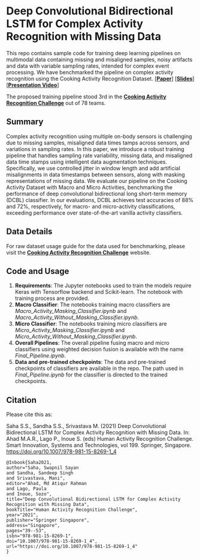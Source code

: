 # Deep Convolutional Bidirectional LSTM for Complex Activity Recognition with Missing Data

This repo contains sample code for training deep learning pipelines on multimodal data containing missing and misaligned samples, noisy artifacts and data with variable sampling rates, intended for complex event processing. We have benchmarked the pipeline on complex activity recognition using the Cooking Activity Recognition Dataset. [**[Paper](https://www.researchgate.net/publication/341055525_Deep_Convolutional_Bidirectional_LSTM_for_Complex_Activity_Recognition_with_Missing_Data)**] [**[Slides](https://drive.google.com/file/d/1UDM38jvAkwiQRNNMcIAKhnV3b-qJigyF/view)**] [**[Presentation Video](https://www.youtube.com/watch?v=rAgnfvsDK-o)**]

The proposed training pipeline stood 3rd in the **[Cooking Activity Recognition Challenge](https://abc-research.github.io/cook2020/)** out of 78 teams.

## Summary
Complex activity recognition using multiple on-body sensors is challenging due to missing samples, misaligned data times tamps across sensors, and variations in sampling rates. In this paper, we introduce a robust training pipeline that handles sampling rate variability, missing data, and misaligned data time stamps using intelligent data augmentation techniques. Specifically, we use controlled jitter in window length and add artificial misalignments in data timestamps between sensors, along with masking representations of missing data. We evaluate our pipeline on the Cooking Activity Dataset with Macro and Micro Activities, benchmarking the performance of deep convolutional bidirectional long short-term memory (DCBL) classifier. In our evaluations, DCBL achieves test accuracies of 88% and 72%, respectively, for macro- and micro-activity classifications, exceeding performance over state-of-the-art vanilla activity classifiers.


## Data Details
For raw dataset usage guide for the data used for benchmarking, please visit the **[Cooking Activity Recognition Challenge](https://abc-research.github.io/cook2020/)** website.

## Code and Usage

1. **Requirements**: The Jupyter notebooks used to train the models require Keras with Tensorflow backend and Scikit-learn. The notebook with training process are provided. 
2. **Macro Classifier**: The notebooks training macro classifiers are *Macro_Activity_Masking_Classifier.ipynb* and *Macro_Activity_Without_Masking_Classifier.ipynb*. 
3. **Micro Classifier**: The notebooks training micro classifiers are *Micro_Activity_Masking_Classifier.ipynb* and *Micro_Activity_Without_Masking_Classifier.ipynb*. 
4. **Overall Pipelines**: The overall pipeline fusing macro and micro classifiers using weighted decision fusion is available with the name *Final_Pipeline.ipynb*. 
5. **Data and pre-trained checkpoints**: The data and pre-trained checkpoints of classifiers are available in the repo. The path used in *Final_Pipeline.ipynb* for the classifier is directed to the trained checkpoints.

## Citation

Please cite this as:

Saha S.S., Sandha S.S., Srivastava M. (2021) Deep Convolutional Bidirectional LSTM for Complex Activity Recognition with Missing Data. In: Ahad M.A.R., Lago P., Inoue S. (eds) Human Activity Recognition Challenge. Smart Innovation, Systems and Technologies, vol 199. Springer, Singapore. https://doi.org/10.1007/978-981-15-8269-1_4

```
@Inbook{Saha2021,
author="Saha, Swapnil Sayan
and Sandha, Sandeep Singh
and Srivastava, Mani",
editor="Ahad, Md Atiqur Rahman
and Lago, Paula
and Inoue, Sozo",
title="Deep Convolutional Bidirectional LSTM for Complex Activity Recognition with Missing Data",
bookTitle="Human Activity Recognition Challenge",
year="2021",
publisher="Springer Singapore",
address="Singapore",
pages="39--53",
isbn="978-981-15-8269-1",
doi="10.1007/978-981-15-8269-1_4",
url="https://doi.org/10.1007/978-981-15-8269-1_4"
}
```
